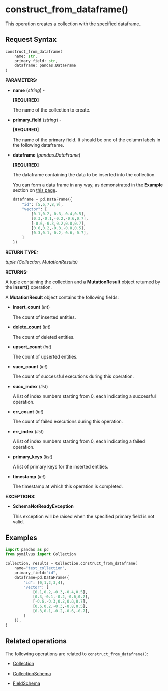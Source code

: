 # construct_from_dataframe()

This operation creates a collection with the specified dataframe. 

## Request Syntax

```python
construct_from_dataframe(
    name: str, 
    primary_field: str,
    dataframe: pandas.DataFrame
)
```

__PARAMETERS:__

- __name__ (_string_) -

    __[REQUIRED]__

    The name of the collection to create.

- __primary_field__ (_string_) -

    __[REQUIRED]__

    The name of the primary field. It should be one of the column labels in the following dataframe.

- __dataframe__ (_pandas.DataFrame_) 

    __[REQUIRED]__

    The dataframe containing the data to be inserted into the collection.

    You can form a data frame in any way, as demonstrated in the __Example__ section on [this page](https://pandas.pydata.org/docs/reference/api/pandas.DataFrame.html).

    ```python
    dataframe = pd.DataFrame({
        "id": [5,6,7,8,9],
        "vector": [
            [0.1,0.2,-0.3,-0.4,0.5],
            [0.3,-0.1,-0.2,-0.6,0.7],
            [-0.6,-0.3,0.2,0.8,0.7],
            [0.6,0.2,-0.3,-0.8,0.5],
            [0.3,0.1,-0.2,-0.6,-0.7],
        ]
    })
    ```

__RETURN TYPE:__

_tuple (Collection, MutationResults)_

__RETURNS:__

A tuple containing the collection and a __MutationResult__ object returned by the __insert()__ operation.

A __MutationResult__ object contains the following fields:

- __insert_count__ (_int_)

    The count of inserted entities.

- __delete_count__ (_int_)

    The count of deleted entities.

- __upsert_count__ (_int_)

    The count of upserted entities.

- __succ_count__ (_int_)

    The count of successful executions during this operation.

- __succ_index__ (_list_)

    A list of index numbers starting from 0, each indicating a successful operation.

- __err_count__ (_int_)

    The count of failed executions during this operation.

- __err_index__ (_list_)

    A list of index numbers starting from 0, each indicating a failed operation.

- __primary_keys__ (_list_)

    A list of primary keys for the inserted entities.

- __timestamp__ (_int_)

    The timestamp at which this operation is completed.

__EXCEPTIONS:__

- __SchemaNotReadyException__

    This exception will be raised when the specified primary field is not valid.

## Examples

```python
import pandas as pd
from pymilvus import Collection

collection, results = Collection.construct_from_dataframe(
    name="test_collection",
    primary_field="id",
    dataframe=pd.DataFrame({
        "id": [0,1,2,3,4],
        "vector": [
            [0.1,0.2,-0.3,-0.4,0.5],
            [0.3,-0.1,-0.2,-0.6,0.7],
            [-0.6,-0.3,0.2,0.8,0.7],
            [0.6,0.2,-0.3,-0.8,0.5],
            [0.3,0.1,-0.2,-0.6,-0.7],
        ]
    }),
)
```

## Related operations

The following operations are related to `construct_from_dataframe()`:

- [Collection](../Collection/Collection.md)

- [CollectionSchema](../CollectionSchema/CollectionSchema.md)

- [FieldSchema](../FieldSchema/FieldSchema.md)

